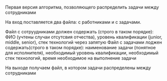Первая версия алгоритма, позволяющего распределить задачи между сотрудниками


На вход поставляется два файла: с работниками и с задачами.

Файл с сотруудниками должен содержать (строго в таком порядке): ФИО (учтены случаи отсутсвия отчества), уровень квалификации (junior, middle, senior), стек технологий через запятую
Файл с задачами лоджен содержать(строго в таком порядке): наименование задачи (понятное для исполнителя), необходимый уровень квалификации, необходимый стек технологий, время необходимое на выполнение задачи

На выходе получаем файл, в котором задачи распределены между сотрудниками
